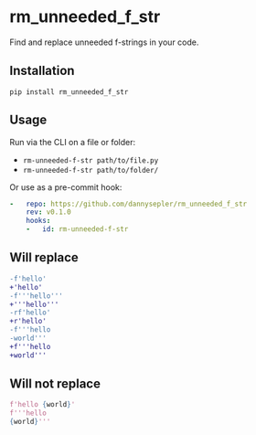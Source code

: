 rm_unneeded_f_str
=================

Find and replace unneeded f-strings in your code.


## Installation

`pip install rm_unneeded_f_str`

## Usage

Run via the CLI on a file or folder:
- `rm-unneeded-f-str path/to/file.py`
- `rm-unneeded-f-str path/to/folder/`

Or use as a pre-commit hook:

```yaml
-   repo: https://github.com/dannysepler/rm_unneeded_f_str
    rev: v0.1.0
    hooks:
    -   id: rm-unneeded-f-str
```

## Will replace

```diff
-f'hello'
+'hello'
-f'''hello'''
+'''hello'''
-rf'hello'
+r'hello'
-f'''hello
-world'''
+f'''hello
+world'''
```

## Will not replace

```python
f'hello {world}'
f'''hello
{world}'''
```
